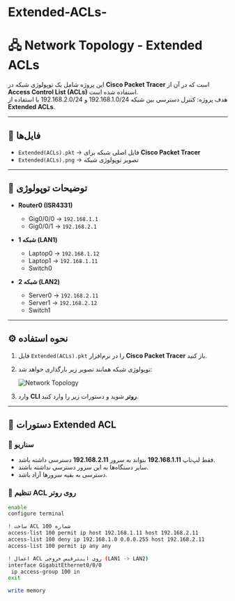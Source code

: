 # Extended-ACLs-

# 🖧 Network Topology - Extended ACLs

این پروژه شامل یک توپولوژی شبکه در **Cisco Packet Tracer** است که در آن از **Access Control List (ACLs)** استفاده شده است.  
هدف پروژه: کنترل دسترسی بین شبکه 192.168.1.0/24 و 192.168.2.0/24 با استفاده از **Extended ACLs**.

---

## 📂 فایل‌ها
- `Extended(ACLs).pkt` → فایل اصلی شبکه برای **Cisco Packet Tracer**  
- `Extended(ACLs).png` → تصویر توپولوژی شبکه  

---

## 📌 توضیحات توپولوژی

- **Router0 (ISR4331)**
  - Gig0/0/0 → `192.168.1.1`
  - Gig0/0/1 → `192.168.2.1`

- **شبکه 1 (LAN1)**
  - Laptop0 → `192.168.1.12`
  - Laptop1 → `192.168.1.11`
  - Switch0

- **شبکه 2 (LAN2)**
  - Server0 → `192.168.2.11`
  - Server1 → `192.168.2.12`
  - Switch1

---

## ⚙️ نحوه استفاده
1. فایل `Extended(ACLs).pkt` را در نرم‌افزار **Cisco Packet Tracer** باز کنید.
2. توپولوژی شبکه همانند تصویر زیر بارگذاری خواهد شد:  

   ![Network Topology](Extended(ACLs).png)

3. وارد **CLI روتر** شوید و دستورات زیر را وارد کنید.

---

## 📜 دستورات Extended ACL

### 🔹 سناریو 
- فقط لپ‌تاپ **192.168.1.11** بتواند به سرور **192.168.2.11** دسترسی داشته باشد.  
- سایر دستگاه‌ها به این سرور دسترسی نداشته باشند.  
- دسترسی به بقیه سرورها آزاد باشد.  

### 🔹 تنظیم ACL روی روتر
```bash
enable
configure terminal

! ساخت ACL شماره 100
access-list 100 permit ip host 192.168.1.11 host 192.168.2.11
access-list 100 deny ip 192.168.1.0 0.0.0.255 host 192.168.2.11
access-list 100 permit ip any any

! اعمال ACL روی اینترفیس خروجی (LAN1 -> LAN2)
interface GigabitEthernet0/0/0
 ip access-group 100 in
exit

write memory
